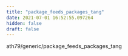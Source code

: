 ```yaml
---
title: "package_feeds_packages_tang"
date: 2021-07-01 16:52:55.097264
hidden: false
draft: false
---
```


ath79/generic/package_feeds_packages_tang

